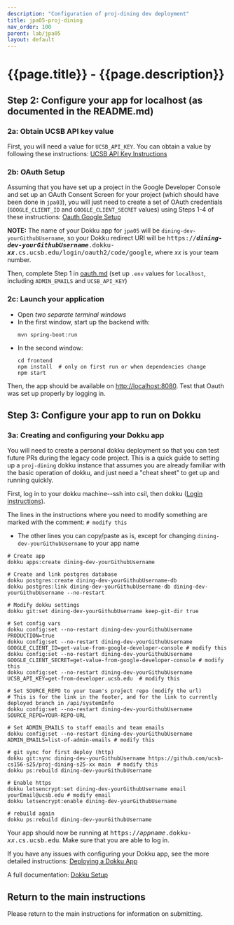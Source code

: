 ```yaml
---
description: "Configuration of proj-dining dev deployment"
title: jpa05-proj-dining
nav_order: 100
parent: lab/jpa05
layout: default
---
```


# {{page.title}} - {{page.description}}


## Step 2: Configure your app for localhost (as documented in the README.md)

### 2a: Obtain UCSB API key value

First, you will need a value for `UCSB_API_KEY`. You can obtain a value by following these instructions: [UCSB API Key Instructions](https://ucsb-cs156.github.io/topics/apis/apis_ucsb_developer_api.html)

### 2b: OAuth Setup

Assuming that you have set up a project in the Google Developer Console and set up an OAuth Consent Screen for your project (which should have been done in `jpa03`), you will just need to create a set of OAuth credentials (`GOOGLE_CLIENT_ID` and `GOOGLE_CLIENT_SECRET` values) using Steps 1-4 of these instructions: [Oauth Google Setup](https://ucsb-cs156.github.io/topics/oauth/oauth_google_setup.html) 

**NOTE:** The name of your Dokku app for `jpa05` will be `dining-dev-yourGithubUsername`, so your Dokku redirect URI will be <tt>https://<b><i>dining-dev-yourGithubUsername</i></b>.dokku-<b><i>xx</i></b>.cs.ucsb.edu/login/oauth2/code/google</tt>, where <i>xx</i> is your team number.

Then, complete Step 1 in [oauth.md](https://github.com/ucsb-cs156/proj-courses/blob/main/docs/oauth.md) (set up `.env` values for `localhost`, including `ADMIN_EMAILS` and `UCSB_API_KEY`)

### 2c: Launch your application

* Open *two separate terminal windows*  
* In the first window, start up the backend with:
  ``` 
  mvn spring-boot:run
  ```
* In the second window:
  ```
  cd frontend
  npm install  # only on first run or when dependencies change
  npm start
  ```

Then, the app should be available on <http://localhost:8080>. Test that Oauth was set up properly by logging in. 


## Step 3: Configure your app to run on Dokku

### 3a: Creating and configuring your Dokku app

You will need to create a personal dokku deployment so that you can test future PRs during the legacy code project. This is a quick guide to setting up a `proj-dining` dokku instance that assumes you are already familiar with the basic operation of dokku, and just need a "cheat sheet" to get up and running quickly. 

First, log in to your dokku machine--ssh into csil, then dokku ([Login instructions](https://ucsb-cs156.github.io/topics/dokku/logging_in.html)). 

The lines in the instructions where you need to modify something are marked with the comment: `# modify this`

* The other lines you can copy/paste as is, except for changing `dining-dev-yourGithubUsername` to your app name

```
# Create app
dokku apps:create dining-dev-yourGithubUsername

# Create and link postgres database
dokku postgres:create dining-dev-yourGithubUsername-db
dokku postgres:link dining-dev-yourGithubUsername-db dining-dev-yourGithubUsername --no-restart

# Modify dokku settings
dokku git:set dining-dev-yourGithubUsername keep-git-dir true

# Set config vars
dokku config:set --no-restart dining-dev-yourGithubUsername PRODUCTION=true
dokku config:set --no-restart dining-dev-yourGithubUsername GOOGLE_CLIENT_ID=get-value-from-google-developer-console # modify this
dokku config:set --no-restart dining-dev-yourGithubUsername GOOGLE_CLIENT_SECRET=get-value-from-google-developer-console # modify this
dokku config:set --no-restart dining-dev-yourGithubUsername UCSB_API_KEY=get-from-developer.ucsb.edu  # modify this

# Set SOURCE_REPO to your team's project repo (modify the url)
# This is for the link in the footer, and for the link to currently deployed branch in /api/systemInfo
dokku config:set --no-restart dining-dev-yourGithubUsername SOURCE_REPO=YOUR-REPO-URL 

# Set ADMIN_EMAILS to staff emails and team emails
dokku config:set --no-restart dining-dev-yourGithubUsername ADMIN_EMAILS=list-of-admin-emails # modify this

# git sync for first deploy (http)
dokku git:sync dining-dev-yourGithubUsername https://github.com/ucsb-cs156-s25/proj-dining-s25-xx main  # modify this 
dokku ps:rebuild dining-dev-yourGithubUsername

# Enable https
dokku letsencrypt:set dining-dev-yourGithubUsername email yourEmail@ucsb.edu # modify email
dokku letsencrypt:enable dining-dev-yourGithubUsername

# rebuild again
dokku ps:rebuild dining-dev-yourGithubUsername
```

Your app should now be running at <tt>https://<i>appname</i>.dokku-<i>xx</i>.cs.ucsb.edu</tt>. Make sure that you are able to log in.  

If you have any issues with configuring your Dokku app, see the more detailed instructions: [Deploying a Dokku App](https://ucsb-cs156.github.io/topics/dokku/deploying_an_app.html)

A full documentation: [Dokku Setup](https://ucsb-cs156.github.io/topics/dokku/)

## Return to the main instructions

Please return to the main instructions 
for information on submitting.
